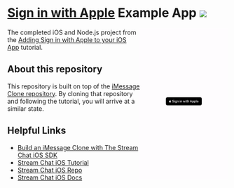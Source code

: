 # [Sign in with Apple](https://developer.apple.com/sign-in-with-apple/) Example App ![](https://img.shields.io/twitter/url?url=https%3A%2F%2Fgithub.com%2FGetStream%2Fsign-in-with-apple-swift-example)

<img align="right" src="meta/anim.gif" width="40%" />

The completed iOS and Node.js project from the [Adding Sign in with Apple to your iOS App](https://getstream.io/blog/sign-in-with-apple-swift/) tutorial.

## About this repository

This repository is built on top of the [iMessage Clone repository](https://github.com/getstream/stream-imessage-clone). By cloning that repository and following the tutorial, you will arrive at a similar state.

## Helpful Links

- [Build an iMessage Clone with The Stream Chat iOS SDK](https://getstream.io/blog/build-imessage-clone/)
- [Stream Chat iOS Tutorial](https://getstream.io/tutorials/ios-chat/)
- [Stream Chat iOS Repo](https://github.com/GetStream/stream-chat-swift)
- [Stream Chat iOS Docs](http://getstream.io/chat/docs?language=swift)
